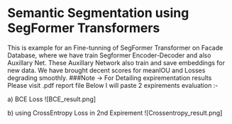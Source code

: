 # Semantic Segmentation using SegFormer Transformers

This is example for an Fine-tunning of SegFormer Transformer on Facade Database, where we have train Segformer Encoder-Decoder and also Auxillary Net. These Auxillary Network also train and save embeddings for new data. We have brought decent scores for meanIOU and Losses degrading smoothly. 
###Note -> For Detailing expirementation results Please visit .pdf report file
Below I will paste 2 expirements evaluation :-

a) BCE Loss
![BCE_result.png]


b) using CrossEntropy Loss in 2nd Expirement
![Crossentropy_result.png]
 

